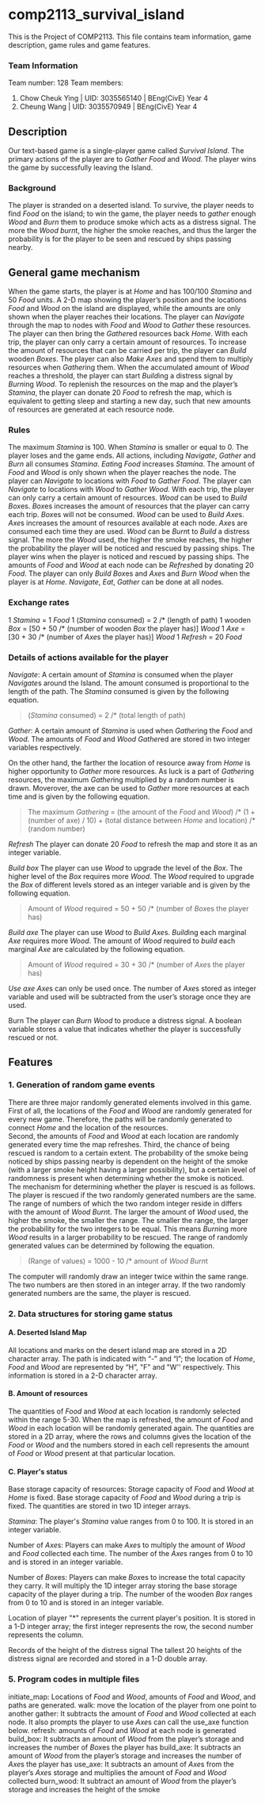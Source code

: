 # comp2113_survival_island
This is the Project of COMP2113. This file contains team information, game description, game rules and game features. 

### Team Information
Team number: 128
Team members:
1. Chow Cheuk Ying | UID: 3035565140  | BEng(CivE) Year 4
2. Cheung Wang     | UID: 3035570949  | BEng(CivE) Year 4

## Description
Our text-based game is a single-player game called *Survival Island*. The primary actions of the player are to *Gather* *Food* and *Wood*. The player wins the game by successfully leaving the Island. 

### Background 
The player is stranded on a deserted island. To survive, the player needs to find *Food* on the island; to win the game, the player needs to *gather* enough *Wood* and *Burn* them to produce smoke which acts as a distress signal. The more the *Wood* *burn*t, the higher the smoke reaches, and thus the larger the probability is for the player to be seen and rescued by ships passing nearby. 

## General game mechanism
When the game starts, the player is at *Home* and has 100/100 *Stamina* and 50 *Food* units. A 2-D map showing the player’s position and the locations *Food* and *Wood* on the island are displayed, while the amounts are only shown when the player reaches their locations. The player can *Navigate* through the map to nodes with *Food* and *Wood* to *Gather* these resources. The player can then bring the *Gather*ed resources back *Home*. With each trip, the player can only carry a certain amount of resources. To  increase the amount of resources that can be carried per trip, the player can *Build* wooden *Boxes*. The player can also *Make* *Axes* and spend them to multiply resources when *Gather*ing them. 
When the accumulated amount of *Wood* reaches a threshold, the player can start *Build*ing a distress signal by *Burn*ing *Wood*. To replenish the resources on the map and the player’s *Stamina*, the player can donate 20 *Food* to refresh the map, which is equivalent to getting sleep and starting a new day, such that new amounts of resources are generated at each resource node. 

### Rules
The maximum *Stamina* is 100. When *Stamina* is smaller or equal to 0. The player loses and the game ends. 
All actions, including *Navigate*, *Gather* and *Burn* all consumes *Stamina*. *Eat*ing *Food* increases *Stamina*. 
The amount of *Food* and *Wood* is only shown when the player reaches the node. 
The player can *Navigate* to locations with *Food* to *Gather* *Food*. 
The player can *Navigate* to locations with *Wood* to *Gather* *Wood*. 
With each trip, the player can only carry a certain amount of resources. 
*Wood* can be used to *Build* *Box*es. *Box*es increases the amount of resources that the player can carry each trip. *Box*es will not be consumed. 
*Wood* can be used to *Build* *Axe*s. *Axe*s increases the amount of resources available at each node. *Axe*s are consumed each time they are used. 
*Wood* can be *Burn*t to *Build* a distress signal. The more the *Wood* used, the higher the smoke reaches, the higher the probability the player will be noticed and rescued by passing ships. 
The player wins when the player is noticed and rescued by passing ships. 
The amounts of *Food* and *Wood* at each node can be *Refresh*ed by donating 20 *Food*. 
The player can only *Build* *Box*es and *Axe*s and *Burn* *Wood* when the player is at *Home*.  *Navigate*, *Eat*, *Gather* can be done at all nodes. 

### Exchange rates
1 *Stamina* = 1 *Food* 
1 (*Stamina* consumed) = 2 /* (length of path)
1 wooden *Box* = [50 + 50 /* (number of wooden *Box* the player has)] *Wood* 
1 *Axe* = [30 + 30 /* (number of *Axe*s the player has)] *Wood* 
1 *Refresh* = 20 *Food*


### Details of actions available for the player

*Navigate*: 
A certain amount of *Stamina* is consumed when the player *Navigate*s around the Island. The amount consumed is proportional to the length of the path. The *Stamina* consumed is given by the following equation. 
> (*Stamina* consumed) = 2 /* (total length of path)

*Gather*:
A certain amount of *Stamina* is used when *Gather*ing the *Food* and *Wood*. The amounts of *Food* and *Wood* *Gather*ed are stored in two integer variables respectively. 

On the other hand, the farther the location of resource away from *Home* is higher opportunity to *Gather* more resources. As luck is a part of *Gather*ing resources, the maximum *Gather*ing multiplied by a random number is drawn. Moverover, the axe can be used to *Gather* more resources at each time and is given by the following equation.
> The maximum *Gathering* = (the amount of the *Food* and *Wood*) /* (1 + (number of axe) / 10) + (total distance between *Home* and location) /* (random number)

*Refresh*
The player can donate 20 *Food* to refresh the map and store it as an integer variable. 

*Build box*
The player can use *Wood* to upgrade the level of the *Box*. The higher level of the *Box* requires more *Wood*. The *Wood* required to upgrade the *Box* of different levels stored as an integer variable and is given by the following equation.
> Amount of *Wood* required = 50 + 50 /* (number of *Box*es the player has)

*Build axe*
The player can use *Wood* to *Build* *Axe*s. *Build*ing each marginal *Axe* requires more *Wood*. The amount of *Wood* required to *build* each marginal *Axe* are calculated by the following equation.
> Amount of *Wood* required = 30 + 30 /* (number of *Axe*s the player has)

*Use axe*
*Axe*s can only be used once. The number of *Axe*s stored as integer variable and used will be subtracted from the user’s storage once they are used.  

Burn
The player can *Burn* *Wood* to produce a distress signal. A boolean variable stores a value that indicates whether the player is successfully rescued or not. 


## Features
### 1. Generation of random game events
There are three major randomly generated elements involved in this game. 
First of all, the locations of the *Food* and *Wood* are randomly generated for every new game. Therefore, the paths will be randomly generated to connect *Home* and the location of the resources.  
Second, the amounts of *Food* and *Wood* at each location are randomly generated every time the map refreshes.
Third, the chance of being rescued is random to a certain extent. The probability of the smoke being noticed by ships passing nearby is dependent on the height of the smoke (with a larger smoke height having a larger possibility), but a certain level of randomness is present when determining whether the smoke is noticed. 
The mechanism for determining whether the player is rescued is as follows. The player is rescued if the two randomly generated numbers are the same. The range of numbers of which the two random integer reside in differs with the amount of *Wood* *Burn*t. The larger the amount of *Wood* used, the higher the smoke, the smaller the range. The smaller the range, the larger the probability for the two integers to be equal. This means *Burn*ing more *Wood* results in a larger probability to be rescued. The range of randomly generated values can be determined by following the equation. 
>  (Range of values) = 1000 - 10 /* amount of *Wood* *Burn*t

The computer will randomly draw an integer twice within the same range. The two numbers are then stored in an integer array. If the two randomly generated numbers are the same, the player is rescued. 


### 2. Data structures for storing game status

#### A. Deserted Island Map

All locations and marks on the desert island map are stored in a 2D character array. The path is indicated with “-” and “l”; the location of *Home*, *Food* and *Wood* are represented by “H”, "F" and "W'' respectively. This information is stored in a 2-D character array.

#### B. Amount of resources
The quantities of *Food* and *Wood* at each location is randomly selected within the range 5-30. When the map is refreshed, the amount of *Food* and *Wood* in each location will be randomly generated again. The quantities are stored in a 2D array, where the rows and columns gives the location of the *Food* or *Wood* and the numbers stored in each cell represents the amount of *Food* or *Wood* present at that particular location. 



#### C. Player's status
Base storage capacity of resources: Storage capacity of *Food* and *Wood* at *Home* is fixed. Base storage capacity of *Food* and *Wood* during a trip is fixed. The quantities are stored in two 1D integer arrays. 

*Stamina*: The player's *Stamina* value ranges from 0 to 100. It is stored in an integer variable.

Number of *Axe*s:  Players can make *Axe*s to multiply the amount of *Wood* and *Food* collected each time. The number of the *Axe*s ranges from 0 to 10 and is stored in an integer variable. 

Number of *Box*es:  Players can make *Box*es to increase the total capacity they carry. It will multiply the 1D integer array storing the base storage capacity of the player during a trip. The number of the wooden *Box* ranges from 0 to 10 and is stored in an integer variable. 

Location of player
"*" represents the current player's position. It is stored in a 1-D integer array; the first integer represents the row, the second number represents the column. 

Records of the height of the distress signal
The tallest 20 heights of the distress signal are recorded and stored in a 1-D double array. 


### 5. Program codes in multiple files

initiate_map: Locations of *Food* and *Wood*, amounts of *Food* and *Wood*, and paths are generated. 
walk: move the location of the player from one point to another
gather: It subtracts the amount of *Food* and *Wood* collected at each node. It also prompts the player to use *Axe*s can call the use_axe function below.
refresh: amounts of *Food* and *Wood* at each node is generated 
build_box: It subtracts an amount of *Wood* from the player’s storage and increases the number of *Box*es the player has
build_axe: It subtracts an amount of *Wood* from the player’s storage and increases the number of *Axe*s the player has
use_axe: It subtracts an amount of *Axe*s from the player’s *Axe*s storage and multiplies the amount of *Food* and *Wood* collected
burn_wood: It subtract an amount of *Wood* from the player’s storage and increases the height of the smoke
